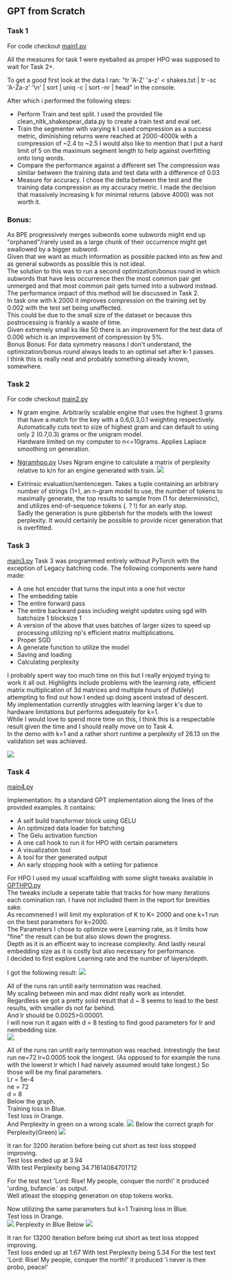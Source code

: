 ## GPT from Scratch
### Task 1

For code checkout [main1.py](main1.py)

All the measures for task 1 were eyeballed as proper HPO was supposed to wait for Task 2+.    
 
To get a good first look at the data I ran:
"tr 'A-Z' 'a-z' < shakes.txt | tr -sc 'A-Za-z' '\n' | sort | uniq -c | sort -nr | head"
in the console.

After which i performed the following steps:
- Perform Train and test split.
I used the provided file clean_nltk_shakespear_data.py to create a train test and eval set.
- Train the segmenter with varying k
I used compression as a success metric, diminishing returns were reached at 2000-4000k with a compression of ~2.4 to ~2.5 
I would also like to mention that I put a hard limit of 5 on the maximum segment length to help against overfitting onto long words.
- Compare the performance against a different set
The compression was similar between the training data and test data with a difference of 0.03
- Measure for accuracy.
I chose the delta between the test and the training data compression as my accuracy metric. 
I made the decision that massively increasing k for minimal returns (above 4000) was not worth it.

### Bonus: 
As BPE progressively merges subwords some subwords might end up "orphaned"/rarely used as a large chunk of their occurrence might get swallowed by a bigger subword.  
Given that we want as much information as possible packed into as few and as general subwords as possible this is not ideal.  
The solution to this was to run a second optimization/bonus round in which subwords that have less occurrence then the most common pair
get unmerged and that most common pair gets turned into a subword instead.  
The performance impact of this method will be discussed in Task 2.  
In task one with k 2000 it improves compression on the training set by 0.002 with the test set being unaffected.  
This could be due to the small size of the dataset or because this postrocessing is frankly a waste of time.  
Given extremely small ks like 50 there is an improvement for the test data of 0.006 which is an improvement of compression by 5%.  
Bonus Bonus: For data symmetry reasons I don't understand, the optimization/bonus round always leads to an optimal set after k-1 passes.  
I think this is really neat and probably something already known, somewhere.

### Task 2
For code checkout [main2.py](main2.py)
- N gram engine.
Arbitrarily scalable engine that uses the highest 3 grams that have a match for the key with a 0.6,0.3,0.1 weighting respectively. 
Automatically cuts text to size of highest gram and can default to using only 2 (0.7,0.3) grams or the unigram model.   
Hardware limited on my computer to n<=10grams.
Applies Laplace smoothing on generation.
- [Ngramhpo.py](Ngramhpo.py)
Uses Ngram engine to calculate a matrix of perplexity relative to k/n for an engine generated with train.
![](/images/ngramtable.png)

- Extrinsic evaluation/sentencegen. 
Takes a tuple containing an arbitrary number of strings (1+), an n-gram model to use, the number of tokens to maximally generate, the top results to sample from (1 for deterministic), and utilizes end-of-sequence tokens (. ? !) for an early stop.    
Sadly the generation is pure gibberish for the models with the lowest perplexity.
It would certainly be possible to provide nicer generation that is overfitted.


### Task 3

[main3.py](main3.py)
Task 3 was programmed entirely without PyTorch with the exception of Legacy batching code.
The following components were hand made:
- A one hot encoder that turns the input into a one hot vector
- The embedding table
- The entire forward pass
- The entire backward pass including weight updates using sgd with batchsize 1 blocksize 1
- A version of the above that uses batches of larger sizes to speed up processing utilizing np's efficient matrix multiplications.
- Proper SGD 
- A generate function to utilize the model
- Saving and loading
- Calculating perplexity

I probably spent way too much time on this but I really enjoyed trying to work it all out. 
Highlights include problems with the learning rate, efficient matrix multiplication of 3d matrices and multiple hours
of (futilely) attempting to find out how I ended up doing ascent instead of descent.   
My implementation currently struggles with learning larger k's due to hardware limitations but performs adequately for k=1.    
While I would love to spend more time on this, I think
this is a respectable result given the time and I should really move on to Task 4.       
In the demo with k=1 and a rather short runtime a perplexity of 26.13 
on the validation set was achieved.

![](/images/TLNeuralgramK1.png)

### Task 4
[main4.py](main4.py)

Implementation:
Its a standard GPT implementation along the lines of the provided examples.
It contains:
- A self build transformer block using GELU
- An optimized data loader for batching
- The Gelu activation function
- A one call hook to run it for HPO with certain parameters
- A visualization tool
- A tool for ther generated output
- An early stopping hook with a setiing for patience

For HPO I used my usual scaffolding with some slight tweaks available in [GPTHPO.py](GPTHPO.py)   
The tweaks include a seperate table that tracks for how many iterations each comination ran. I have not included them in the report for brevities sake.  
As recommened I will limit my exploration of K to K= 2000 and one k=1 run on the best parameters for 
k=2000.   
The Parameters I chose to optimize were 
Learning rate, as it limits how "fine" the result can be but also slows down the progress.    
Depth as it is an efficent way to increase complexity.
And lastly neural embedding size as it is costly but also necessary for performance.    
I decided to first explore Learning rate and the number of layers/depth.    

I got the following result:
![](/images/lr_d.png)

All of the runs ran untill early termination was reached.   
My scaling between min and max didnt really work as intendet.   
Regardless we got a pretty solid result that d ~ 8 seems to lead to the best results, with smaller ds not far behind.   
And lr should be 0.0025>0.00001.    
I will now run it again with d = 8 testing to find good parameters for lr and nembedding size.  
![](/images/lr_ne.png)

All of the runs ran untill early termination was reached. 
Intrestingly the best run ne=72 lr=0.0005 took the longest. 
(As opposed to for example the runs with the lowerst lr which I had naively assumed would take longest.)
So those will be my final parameters.  
Lr = 5e-4  
ne = 72  
d = 8  
Below the graph.  
Training loss in Blue.   
Test loss in Orange.  
And Perplexity in green on a wrong scale.
![](/images/Finalk2000.png)
Below the correct graph for Perplexity(Green)
![](/images/Finalk2000Perp.png)

It ran for 3200 iteration before being cut short as test loss stopped improving.  
Test loss ended up at 3.94  
With test Perplexity being 34.71614084701712  

For the test text 'Lord: Rise! My people, conquer the north!' it produced 
'urding, bufancie.' as output.  
Well atleast the stopping generation on stop tokens works.

Now utilizing the same parameters but k=1
Training loss in Blue.   
Test loss in Orange.  
![](/images/tlk1final.png)
Perplexity in Blue Below
![](/images/Perpk1Final.png)

It ran for 13200 iteration before being cut short as test loss stopped improving.  
Test loss ended up at 1.67
With test Perplexity being 5.34
For the test text 'Lord: Rise! My people, conquer the north!' it produced 
'i never is thee probo, peace!'

